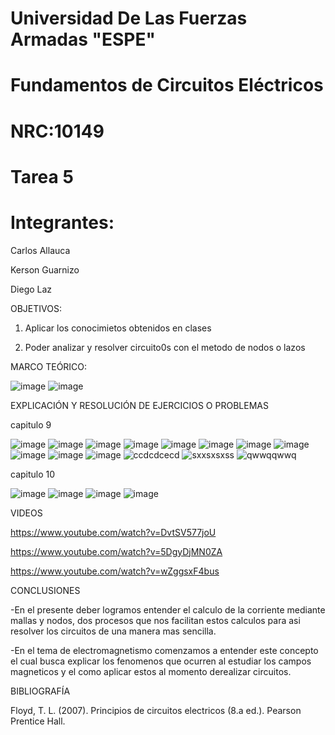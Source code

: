 # Universidad De Las Fuerzas Armadas "ESPE"

# Fundamentos de Circuitos Eléctricos 
# NRC:10149
# Tarea 5

 # Integrantes:
 
 Carlos Allauca
 
 Kerson Guarnizo
 
 Diego Laz

OBJETIVOS:

1. Aplicar los conocimietos obtenidos en clases

2. Poder analizar y resolver circuito0s con el metodo de nodos o lazos 

MARCO TEÓRICO:

![image](https://user-images.githubusercontent.com/93835463/149270799-7f66f02f-42a9-4a2e-aec5-a3e5bf001542.png)
![image](https://user-images.githubusercontent.com/93835463/149271998-1329a6c7-78b0-4dd1-af6f-5ea7b268659f.png)

EXPLICACIÓN Y RESOLUCIÓN DE EJERCICIOS O PROBLEMAS

capitulo 9

![image](https://user-images.githubusercontent.com/93835463/149272473-8f5a3d8f-4cf1-4e88-8484-87ab3b74aad7.png)
![image](https://user-images.githubusercontent.com/93835463/149272483-8b052a4a-8a5c-47f1-b093-2157045974ba.png)
![image](https://user-images.githubusercontent.com/93835463/149272489-5f35486c-dc4d-4ef6-8351-5324179e4ff0.png)
![image](https://user-images.githubusercontent.com/93835463/149272512-2e868d24-d080-4636-8cfc-9b8de5f9e49f.png)
![image](https://user-images.githubusercontent.com/93835463/149272524-e0399b49-e502-4b9e-abf2-eb8637530792.png)
![image](https://user-images.githubusercontent.com/93835463/149272982-4ab12b92-8569-4a79-8876-ae8458aabb59.png)
![image](https://user-images.githubusercontent.com/93835463/149272932-eb4934aa-5a1c-49c7-ab35-c7595846fbc4.png)
![image](https://user-images.githubusercontent.com/93835463/149273026-adee62a1-8eb9-4e13-adba-92f221a95ed1.png)
![image](https://user-images.githubusercontent.com/93835463/149273043-b82adedc-c637-4089-a992-5b86166d128f.png)
![image](https://user-images.githubusercontent.com/93835463/149273890-f14a8a7d-f7b4-4fa7-960c-1adb6074bb14.png)
![image](https://user-images.githubusercontent.com/93835463/149273752-14544964-c70e-4eb2-9735-de892b372ac7.png)
![ccdcdcecd](https://user-images.githubusercontent.com/93835463/149274995-243d0e9c-9896-483e-b3e3-fea9110ac64e.jpeg)
![sxxsxsxss](https://user-images.githubusercontent.com/93835463/149275011-ae9c3b78-7a43-41a8-b552-0a6add1969cc.jpeg)
![qwwqqwwq](https://user-images.githubusercontent.com/93835463/149275024-7b4d10ef-6183-4acb-ac6c-76b5ead2c72c.jpeg)

capitulo 10

![image](https://user-images.githubusercontent.com/93835463/149272060-f60056ca-2057-4d07-aab9-473477e8620c.png)
![image](https://user-images.githubusercontent.com/93835463/149272077-4eed407a-9ed4-4440-8338-3e284450a5c7.png)
![image](https://user-images.githubusercontent.com/93835463/149272091-a85c0372-3a53-494f-aba2-abb367ac6a5e.png)
![image](https://user-images.githubusercontent.com/93835463/149272109-6c0de765-0ad3-4802-a89c-9457a16e0b07.png)

VIDEOS

https://www.youtube.com/watch?v=DvtSV577joU

https://www.youtube.com/watch?v=5DgyDjMN0ZA

https://www.youtube.com/watch?v=wZggsxF4bus

CONCLUSIONES

-En el presente deber logramos entender el calculo de la corriente mediante mallas y nodos, dos procesos que nos facilitan estos calculos para asi resolver los circuitos de una manera mas sencilla. 

-En el tema de electromagnetismo comenzamos a entender este concepto el cual busca explicar los fenomenos que ocurren al estudiar los campos magneticos y el como aplicar estos al momento derealizar circuitos.

BIBLIOGRAFÍA

Floyd, T. L. (2007). Principios de circuitos electricos (8.a ed.). Pearson Prentice Hall.
